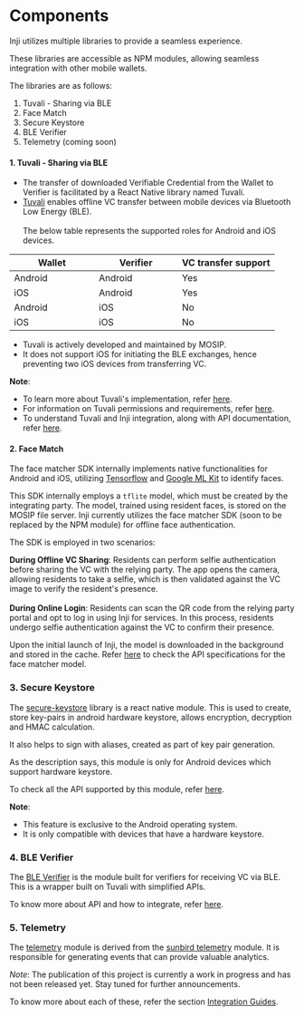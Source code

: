 # Components

Inji utilizes multiple libraries to provide a seamless experience.

These libraries are accessible as NPM modules, allowing seamless integration with other mobile wallets.

The libraries are as follows:

1. Tuvali - Sharing via BLE
2. Face Match
3. Secure Keystore
4. BLE Verifier
5. Telemetry (coming soon)

#### **1. Tuvali - Sharing via BLE**

* The transfer of downloaded Verifiable Credential from the Wallet to Verifier is facilitated by a React Native library named Tuvali.
* [Tuvali](https://github.com/mosip/tuvali) enables offline VC transfer between mobile devices via Bluetooth Low Energy (BLE).\
  \
  The below table represents the supported roles for Android and iOS devices.

<table><thead><tr><th width="134">Wallet</th><th width="131">Verifier</th><th>VC transfer support</th></tr></thead><tbody><tr><td>Android</td><td>Android</td><td>Yes</td></tr><tr><td>iOS</td><td>Android</td><td>Yes</td></tr><tr><td>Android</td><td>iOS</td><td>No</td></tr><tr><td>iOS</td><td>iOS</td><td>No</td></tr></tbody></table>

* Tuvali is actively developed and maintained by MOSIP.
* It does not support iOS for initiating the BLE exchanges, hence preventing two iOS devices from transferring VC.

**Note**:

* To learn more about Tuvali's implementation, refer [here](integration-guide/tuvali.md).
* For information on Tuvali permissions and requirements, refer [here](integration-guide/tuvali-requirements.md).
* To understand Tuvali and Inji integration, along with API documentation, refer [here](integration-guide/tuvali-inji.md).

#### **2. Face Match**

The face matcher SDK internally implements native functionalities for Android and iOS, utilizing [Tensorflow](https://www.tensorflow.org/) and [Google ML Kit](https://developers.google.com/ml-kit) to identify faces.

This SDK internally employs a `tflite` model, which must be created by the integrating party. The model, trained using resident faces, is stored on the MOSIP file server. Inji currently utilizes the face matcher SDK (soon to be replaced by the NPM module) for offline face authentication.

The SDK is employed in two scenarios:

**During Offline VC Sharing**: Residents can perform selfie authentication before sharing the VC with the relying party. The app opens the camera, allowing residents to take a selfie, which is then validated against the VC image to verify the resident's presence.\
\
**During Online Login**: Residents can scan the QR code from the relying party portal and opt to log in using Inji for services. In this process, residents undergo selfie authentication against the VC to confirm their presence.

Upon the initial launch of Inji, the model is downloaded in the background and stored in the cache. Refer [here](../specifications/face-SDK-specifications.md) to check the API specifications for the face matcher model.

### **3. Secure Keystore**

The [secure-keystore](https://github.com/mosip/secure-keystore) library is a react native module. This is used to create, store key-pairs in android hardware keystore, allows encryption, decryption and HMAC calculation.

It also helps to sign with aliases, created as part of key pair generation.

As the description says, this module is only for Android devices which support hardware keystore.

To check all the API supported by this module, refer [here](https://github.com/mosip/secure-keystore/blob/develop/src/interface.ts).

**Note**:

* This feature is exclusive to the Android operating system.
* It is only compatible with devices that have a hardware keystore.

### **4. BLE Verifier**

The [BLE Verifier](https://github.com/mosip/ble-verifier-sdk/tree/develop) is the module built for verifiers for receiving VC via BLE. This is a wrapper built on Tuvali with simplified APIs.

To know more about API and how to integrate, refer [here](integration-guide/ble-verifier.md).

### **5. Telemetry**

The [telemetry](https://github.com/mosip/sunbird-telemetry-sdk) module is derived from the [sunbird telemetry](https://github.com/project-sunbird/sunbird-telemetry-sdk) module. It is responsible for generating events that can provide valuable analytics.

_Note_: The publication of this project is currently a work in progress and has not been released yet. Stay tuned for further announcements.

To know more about each of these, refer the section [Integration Guides](integration-guide/README.md).

